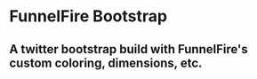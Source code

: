 # FunnelFire Bootstrap
## A twitter bootstrap build with FunnelFire's custom coloring, dimensions, etc.

